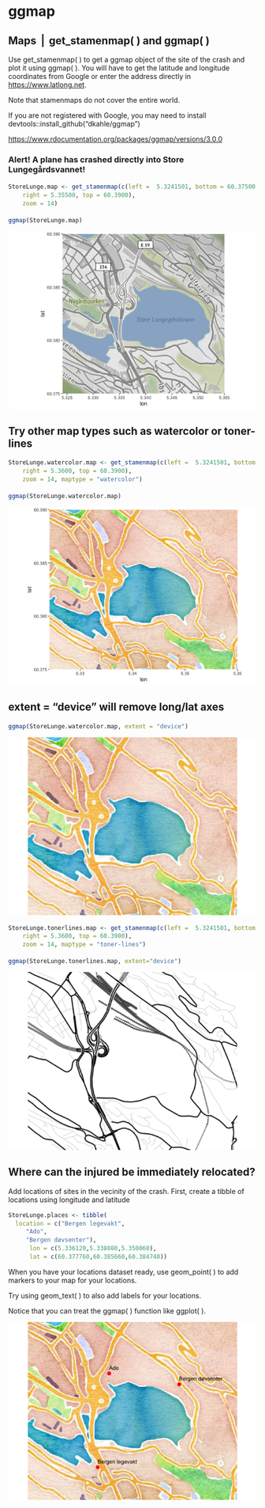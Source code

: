 ggmap
================

## Maps ⎪ get\_stamenmap( ) and ggmap( )

Use get\_stamenmap( ) to get a ggmap object of the site of the crash and
plot it using ggmap( ). You will have to get the latitude and longitude
coordinates from Google or enter the address directly in
<https://www.latlong.net>.

Note that stamenmaps do not cover the entire world.

If you are not registered with Google, you may need to install
devtools::install\_github(“dkahle/ggmap”)

<https://www.rdocumentation.org/packages/ggmap/versions/3.0.0>

### Alert\! A plane has crashed directly into Store Lungegårdsvannet\!

``` r
StoreLunge.map <- get_stamenmap(c(left =  5.3241501, bottom = 60.37500,
    right = 5.35500, top = 60.3900),
    zoom = 14)

ggmap(StoreLunge.map)
```

![](plane_crash_ggmap_files/figure-gfm/unnamed-chunk-1-1.png)<!-- -->

## Try other map types such as watercolor or toner-lines

``` r
StoreLunge.watercolor.map <- get_stamenmap(c(left =  5.3241501, bottom = 60.37500,
    right = 5.3600, top = 60.3900),
    zoom = 14, maptype = "watercolor")

ggmap(StoreLunge.watercolor.map)
```

![](plane_crash_ggmap_files/figure-gfm/unnamed-chunk-2-1.png)<!-- -->

## extent = “device” will remove long/lat axes

``` r
ggmap(StoreLunge.watercolor.map, extent = "device")
```

![](plane_crash_ggmap_files/figure-gfm/unnamed-chunk-3-1.png)<!-- -->

``` r
StoreLunge.tonerlines.map <- get_stamenmap(c(left =  5.3241501, bottom = 60.37500,
    right = 5.3600, top = 60.3900),
    zoom = 14, maptype = "toner-lines")

ggmap(StoreLunge.tonerlines.map, extent="device")
```

![](plane_crash_ggmap_files/figure-gfm/unnamed-chunk-4-1.png)<!-- -->

## Where can the injured be immediately relocated?

Add locations of sites in the vecinity of the crash. First, create a
tibble of locations using longitude and latitude

``` r
StoreLunge.places <- tibble(
  location = c("Bergen legevakt",
     "Ado",
     "Bergen døvsenter"),
      lon = c(5.336120,5.338080,5.350060),
      lat = c(60.377760,60.385660,60.384740))
```

When you have your locations dataset ready, use geom\_point( ) to add
markers to your map for your locations.

Try using geom\_text( ) to also add labels for your locations.

Notice that you can treat the ggmap( ) function like ggplot( ).

![](plane_crash_ggmap_files/figure-gfm/unnamed-chunk-6-1.png)<!-- -->
